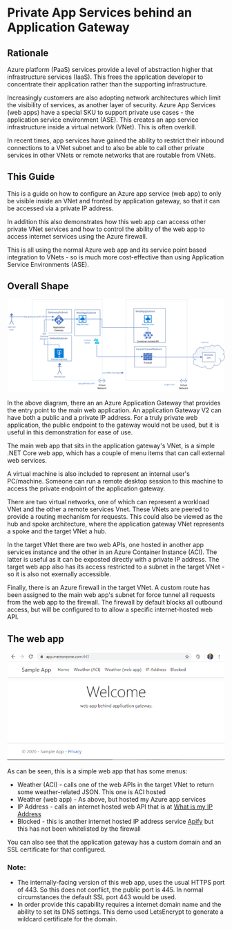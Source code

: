 # Private App Services behind an Application Gateway
## Rationale
Azure platform (PaaS) services provide a level of abstraction higher that infrastructure services (IaaS). This frees the application developer to concentrate their application rather than the supporting infrastructure.

Increasingly customers are also adopting network architectures which limit the visibility of services, as another layer of security. Azure App Services (web apps) have a special SKU to support private use cases - the application service environment (ASE). This creates an app service infrastructure inside a virtual network (VNet). This is often overkill.

In recent times, app services have gained the ability to restrict their inbound connections to a VNet subnet and to also be able to call other private services in other VNets or remote networks that are routable from VNets.

## This Guide
This is a guide on how to configure an Azure app service (web app) to only be visible inside an VNet and fronted by application gateway, so that it can be accessed via a private IP address.

In addition this also demonstrates how this web app can access other private VNet services and how to control the ability of the web app to access internet services using the Azure firewall.

This is all using the normal Azure web app and its service point based integration to VNets - so is much more cost-effective than using Application Service Environments (ASE).

## Overall Shape
![alt text](https://github.com/jometzg/appgatewaywebapp/blob/master/web-app-app-gateway.png "private web app")

In the above diagram, there an an Azure Application Gateway that provides the entry point to the main web application. An application Gateway V2 can have both a public and a private IP address. For a truly private web application, the public endpoint to the gateway would not be used, but it is useful in this demonstration for ease of use.

The main web app that sits in the application gateway's VNet, is a simple .NET Core web app, which has a couple of menu items that can call external web services.

A virtual machine is also included to represent an internal user's PC/machine. Someone can run a remote desktop session to this machine to access the private endpoint of the application gateway.

There are two virtual networks, one of which can represent a workload VNet and the other a remote services Vnet. These VNets are peered to provide a routing mechanism for requests. This could also be viewed as the hub and spoke architecture, where the application gateway VNet represents a spoke and the target VNet a hub.

In the target VNet there are two web APIs, one hosted in another app services instance and the other in an Azure Container Instance (ACI). The latter is useful as it can be exposted directly with a private IP address. The target web app also has its access restricted to a subnet in the target VNet - so it is also not exernally accessible.

Finally, there is an Azure firewall in the target VNet. A custom route has been assigned to the main web app's subnet for force tunnel all requests from the web app to the firewall. The firewall by default blocks all outbound access, but will be configured to to allow a specific internet-hosted web API.

## The web app
![alt text](https://github.com/jometzg/appgatewaywebapp/blob/master/web-app.png "private web app front end")

As can be seen, this is a simple web app that has some menus:
* Weather (ACI) - calls one of the web APIs in the target VNet to return some weather-related JSON. This one is ACI hosted
* Weather (web app) - As above, but hosted my Azure app services
* IP Address - calls an internet hosted web API that is at [What is my IP Address](https://ifconfig.co/) 
* Blocked - this is another internet hosted IP address service  [Apify](https://www.ipify.org/) but this has not been whitelisted by the firewall

You can also see that the application gateway has a custom domain and an SSL certificate for that configured.

### Note: 
* The internally-facing version of this web app, uses the usual HTTPS port of 443. So this does not conflict, the public port is 445. In normal circumstances the default SSL port 443 would be used.
* In order provide this capability requires a internet domain name and the ability to set its DNS settings. This demo used LetsEncrypt to generate a wildcard certificate for the domain. 

